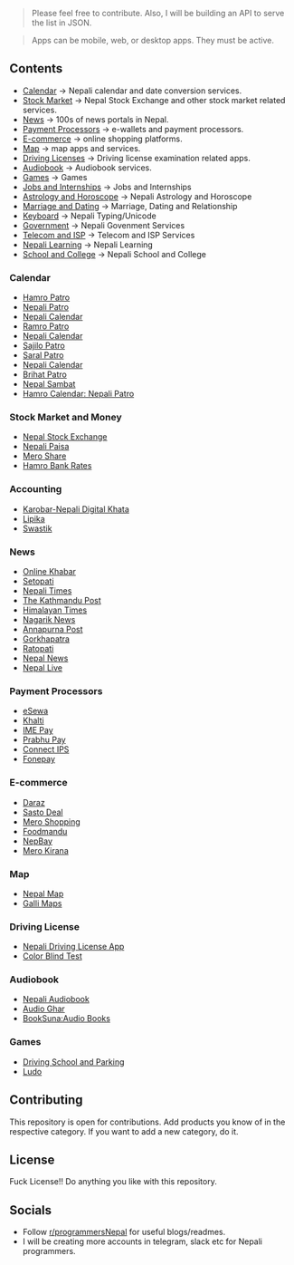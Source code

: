 > Please feel free to contribute. Also, I will be building an API to serve the list in JSON.

> Apps can be mobile, web, or desktop apps. They must be active.

## Contents
- [Calendar](#calendar) -> Nepali calendar and date conversion services.
- [Stock Market](#stock-market-and-money) -> Nepal Stock Exchange and other stock market related services.
- [News](#news) -> 100s of news portals in Nepal.
- [Payment Processors](#payment-processors) -> e-wallets and payment processors.
- [E-commerce](#e-commerce) -> online shopping platforms.
- [Map](#map) -> map apps and services.
- [Driving Licenses](#driving-license) -> Driving license examination related apps.
- [Audiobook](#audiobook) -> Audiobook services.
- [Games](#games) -> Games
- [Jobs and Internships](#jobs-and-internships) -> Jobs and Internships
- [Astrology and Horoscope](#astrology-and-horoscope) -> Nepali Astrology and Horoscope
- [Marriage and Dating](#marrige-and-dating)  -> Marriage, Dating and Relationship
- [Keyboard](#keyboard) -> Nepali Typing/Unicode
- [Government](#government) -> Nepali Govenment Services
- [Telecom and ISP](#telecom-and-isp) -> Telecom and ISP Services
- [Nepali Learning](#nepali-learning) -> Nepali Learning
- [School and College](#school-and-college) -> Nepali School and College

### Calendar
- [Hamro Patro](https://www.hamropatro.com/)
- [Nepali Patro](https://nepalipatro.com.np/)
- [Nepali Calendar](https://nepalicalendar.rat32.com/)
- [Ramro Patro](https://ramropatro.com/)
- [Nepali Calendar](https://play.google.com/store/apps/details?id=np.com.nareshmdr.nepalicalendar)
- [Sajilo Patro](https://play.google.com/store/apps/details?id=com.nayapatro)
- [Saral Patro](https://play.google.com/store/apps/details?id=com.saralapps.saralpatro)
- [Nepali Calendar](https://play.google.com/store/apps/details?id=np.com.joshisijan.nepali_calendar)
- [Brihat Patro](https://play.google.com/store/apps/details?id=com.nepaliyogi.brihatpatro)
- [Nepal Sambat](https://play.google.com/store/apps/details?id=com.spiralogics.nepalsambat)
- [Hamro Calendar: Nepali Patro](https://play.google.com/store/apps/details?id=com.ts.hamrocalendar)

### Stock Market and Money
- [Nepal Stock Exchange](https://www.nepalstock.com/)
- [Nepali Paisa](https://www.nepalipaisa.com/)
- [Mero Share](https://www.meroshare.cdsc.com.np/)
- [Hamro Bank Rates](https://play.google.com/store/apps/details?id=com.hamropatro.bankrates)

### Accounting
- [Karobar-Nepali Digital Khata](https://play.google.com/store/apps/details?id=com.bytecaretech.merokarobar)
- [Lipika](https://lipikasoftware.com/)
- [Swastik](https://hitechnepal.com.np/swastik-business-accounting-software.php)

### News
- [Online Khabar](https://www.onlinekhabar.com/)
- [Setopati](https://www.setopati.com/)
- [Nepali Times](https://www.nepalitimes.com/)
- [The Kathmandu Post](https://kathmandupost.com/)
- [Himalayan Times](https://thehimalayantimes.com/)
- [Nagarik News](https://nagariknews.nagariknetwork.com/)
- [Annapurna Post](https://annapurnapost.com/)
- [Gorkhapatra](https://gorkhapatraonline.com/)
- [Ratopati](https://ratopati.com/)
- [Nepal News](https://www.nepalnews.com/)
- [Nepal Live](https://www.nepallive.com/)

### Payment Processors
- [eSewa](https://esewa.com.np/)
- [Khalti](https://khalti.com/)
- [IME Pay](https://www.imepay.com.np/)
- [Prabhu Pay](https://prabhupay.com/)
- [Connect IPS](https://www.connectips.com/)
- [Fonepay](https://www.fonepay.com/)

### E-commerce
- [Daraz](https://www.daraz.com.np/)
- [Sasto Deal](https://www.sastodeal.com/)
- [Mero Shopping](https://www.meroshopping.com/)
- [Foodmandu](https://foodmandu.com/)
- [NepBay](https://www.nepbay.com/)
- [Mero Kirana](https://www.merokirana.com/)

### Map
- [Nepal Map](https://nepalmap.org/)
- [Galli Maps](https://gallimaps.com/)

### Driving License
- [Nepali Driving License App](https://play.google.com/store/apps/details?id=drivingexamnepal.app)
- [Color Blind Test](https://play.google.com/store/apps/details?id=com.thulotechnology.colorblind)

### Audiobook
- [Nepali Audiobook](https://nepaliaudiobook.com)
- [Audio Ghar](https://play.google.com/store/apps/details?id=com.audioghar.app)
- [BookSuna:Audio Books](https://play.google.com/store/apps/details?id=com.ngp.booksuna)

### Games
- [Driving School and Parking](https://play.google.com/store/apps/details?id=io.yarsa.games.nepaldrivinglicensetest&hl=en&gl=US)
- [Ludo](https://play.google.com/store/apps/details?id=io.yarsa.games.ludo&hl=en&gl=US)

## Contributing
This repository is open for contributions. Add products you know of in the respective category. If you want to add a new category, do it.

## License
Fuck License!! Do anything you like with this repository.

## Socials
- Follow [r/programmersNepal](https://www.reddit.com/r/ProgrammersNepal/) for useful blogs/readmes.
- I will be creating more accounts in telegram, slack etc for Nepali programmers.
